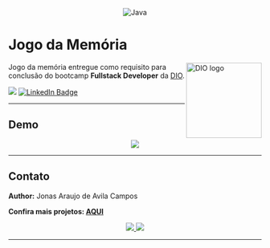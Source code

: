 <p align="center">
	  <img alt="Java" src="https://img.shields.io/static/v1?color=red&label=Dev&message=JavaScript&style=for-the-badge&logo=JavaScript"/>
</p>


<h1>Jogo da Memória</h1>

<img alt="DIO logo" src="https://hermes.digitalinnovation.one/assets/diome/logo.svg" width=150 align=right>

Jogo da memória entregue como requisito para conclusão do bootcamp **Fullstack Developer** da [DIO](https://dio.me/sign-up?ref=B4LLE4R5RE).


![](https://img.shields.io/badge/feito%20com%20%E2%9D%A4%20por-jaac-cyan)
[![LinkedIn Badge](https://img.shields.io/badge/LinkedIn-Profile-informational?style=flat&logo=linkedin&logoColor=white&color=0D76A8)](https://www.linkedin.com/in/jonasaacampos)

------

## Demo

<p align="center">
  <a href="https://github.com/jonasaacampos">
     <img src="img/demo.gif"/>
  </a>
</p>



------

## Contato

**Author:** Jonas Araujo de Avila Campos

**Confira mais projetos: [AQUI](https://github.com/jonasaacampos)**

<p align='center'>
  <a href='https://github.com/jonasaacampos'>
    <img src='https://img.shields.io/badge/GitHub-100000?style=for-the-badge&logo=github&logoColor=white'/>
  </a>
  <a href='https://www.linkedin.com/in/jonasaacampos/'>
    <img src='https://img.shields.io/badge/LinkedIn-0077B5?style=for-the-badge&logo=linkedin&logoColor=white'/>
  </a>
</p>

-----------
